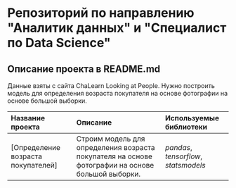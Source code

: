 # Репозиторий по направлению "Аналитик данных" и "Специалист по Data Science"

## Описание проекта в README.md

Данные взяты с сайта ChaLearn Looking at People. Нужно построить модель для определения возраста покупателя на основе фотографии на основе большой выборки.

| Название проекта | Описание | Используемые библиотеки | 
| :---------------------- | :---------------------- | :---------------------- |
| [Определение возраста покупателей] | Строим модель для определения возраста покупателя на основе фотографии на основе большой выборки. | *pandas*, *tensorflow*, *statsmodels* |